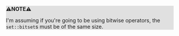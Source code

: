 <div style="margin:2em; background-color: #e0e0e0;">

<strong>⚠️NOTE️️️⚠️</strong>

I'm assuming if you're going to be using bitwise operators, the `set::bitset`s must be of the same size.
</div>

